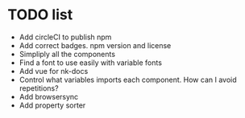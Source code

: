 # TODO list

- Add circleCI to publish npm
- Add correct badges. npm version and license
- Simpliply all the components
- Find a font to use easily with variable fonts
- Add vue for nk-docs
- Control what variables imports each component. How can I avoid repetitions?
- Add browsersync
- Add property sorter